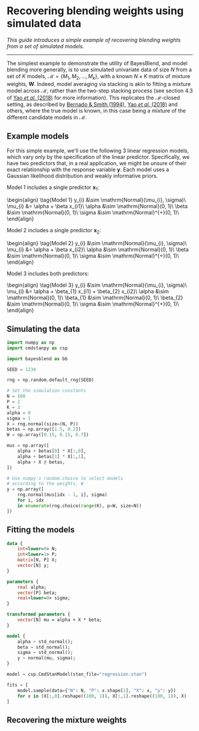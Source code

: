 # Recovering blending weights using simulated data

*This guide introduces a simple example of recovering blending
weights from a set of simulated models.*

----------------------------------------------------------

The simplest example to demonstrate the utility of BayesBlend,
and model blending more generally, is to use simulated univariate data
of size $N$ from a set of $K$ models, $\mathcal{M} = \{M_{1}, M_{2}, ..., M_{k}\}$,
with a known $N \times K$ matrix of mixture weights, $\mathbf{W}$.
Indeed, model averaging via stacking is akin to fitting a mixture model
across $\mathcal{M}$, rather than the two-step stacking process
(see section 4.3 of
[Yao *et al.* (2018)](http://www.stat.columbia.edu/~gelman/research/published/stacking_paper_discussion_rejoinder.pdf)
for more information).
This replicates the $\mathcal{M}$-closed setting, as described by
[Bernado & Smith (1994)](https://onlinelibrary.wiley.com/doi/book/10.1002/9780470316870),
[Yao *et al.* (2018)](http://www.stat.columbia.edu/~gelman/research/published/stacking_paper_discussion_rejoinder.pdf)
and others,
where the true model is known, in this case being a 
mixture of the different candidate models in $\mathcal{M}$.

## Example models

For this simple example, we'll use the following 3 linear regression models, which
vary only by the specification of the linear predictor.
Specifically, we have two predictors that, in a real application,
we might be unsure of their exact relationship with the response variable
$\mathbf{y}$.
Each model uses a Gaussian likelihood distribution and weakly informative
priors.

Model 1 includes a single predictor $\mathbf{x}_{1}$:

\begin{align}
    \tag{Model 1}
    y_{i} &\sim \mathrm{Normal}(\mu_{i}, \sigma)\\
    \mu_{i} &= \alpha + \beta x_{i1}\\
    \alpha &\sim \mathrm{Normal}(0, 1)\\
    \beta &\sim \mathrm{Normal}(0, 1)\\
    \sigma &\sim \mathrm{Normal}^{+}(0, 1)\\
\end{align}

Model 2 includes a single predictor $\mathbf{x}_{2}$:

\begin{align}
    \tag{Model 2}
    y_{i} &\sim \mathrm{Normal}(\mu_{i}, \sigma)\\
    \mu_{i} &= \alpha + \beta x_{i2}\\
    \alpha &\sim \mathrm{Normal}(0, 1)\\
    \beta &\sim \mathrm{Normal}(0, 1)\\
    \sigma &\sim \mathrm{Normal}^{+}(0, 1)\\
\end{align}

Model 3 includes both predictors:

\begin{align}
    \tag{Model 3}
    y_{i} &\sim \mathrm{Normal}(\mu_{i}, \sigma)\\
    \mu_{i} &= \alpha + \beta_{1} x_{i1} + \beta_{2} x_{i2}\\
    \alpha &\sim \mathrm{Normal}(0, 1)\\
    \beta_{1} &\sim \mathrm{Normal}(0, 1)\\
    \beta_{2} &\sim \mathrm{Normal}(0, 1)\\
    \sigma &\sim \mathrm{Normal}^{+}(0, 1)\\
\end{align}

## Simulating the data 

```python title="Data simulation"
import numpy as np
import cmdstanpy as csp

import bayesblend as bb

SEED = 1234

rng = np.random.default_rng(SEED)

# Set the simulation constants
N = 100
P = 2
K = 3
alpha = 0
sigma = 1
X = rng.normal(size=(N, P))
betas = np.array([1.5, 0.2])
W = np.array([0.15, 0.15, 0.7])

mus = np.array([
    alpha + betas[0] * X[:,0],
    alpha + betas[1] * X[:,1],
    alpha + X @ betas,
])

# Use numpy's random.choice to select models
# according to the weights, W
y = np.array([
    rng.normal(mus[idx - 1, i], sigma)
    for i, idx
    in enumerate(rng.choice(range(K), p=W, size=N))
])
```

## Fitting the models

```stan title="regression.stan"
data {
    int<lower=0> N;
    int<lower=1> P;
    matrix[N, P] X;
    vector[N] y;
}

parameters {
    real alpha;
    vector[P] beta;
    real<lower=0> sigma;
}

transformed parameters {
    vector[N] mu = alpha + X * beta;
}

model {
    alpha ~ std_normal();
    beta ~ std_normal();
    sigma ~ std_normal();
    y ~ normal(mu, sigma);
}
```

```python title="Fit the models with cmdstanpy"
model = csp.CmdStanModel(stan_file="regression.stan")

fits = [
    model.sample(data={"N": N, "P": x.shape[1], "X": x, "y": y})
    for x in (X[:,0].reshape((100, 1)), X[:,1].reshape((100, 1)), X)
]
```

## Recovering the mixture weights

